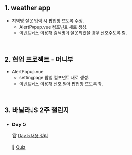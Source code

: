## 1. weather app
- 지역명 잘못 입력 시 팝업창 뜨도록 수정.
  - AlertPopup.vue 컴포넌트 새로 생성.
  - 이벤트버스 이용해 검색명이 잘못되었을 경우 신호주도록 함.

<br/>

## 2. 협업 프로젝트 - 머니부
- AlertPopup.vue
  - settingpage 팝업 컴포넌트 새로 생성.
  - 이벤트버스 이용해 신호 받아 팝업창 뜨도록 함.
  
<br/>

## 3. 바닐라JS 2주 챌린지
- ### Day 5  

  🏆 [Day 5 내용 정리](https://github.com/EunJaePark/JSstudy/blob/main/vanillaJS_Challenge/Day3.md)   
  
  📝 [Quiz](https://github.com/EunJaePark/JSstudy/tree/main/vanillaJS_Challenge/Quiz/day3)   
